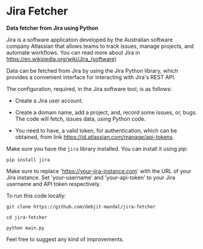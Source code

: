 # Jira Fetcher
**Data fetcher from Jira using Python**

Jira is a software application developed by the Australian software company Atlassian that allows teams to track issues, manage projects, and automate workflows. You can read more about Jira in https://en.wikipedia.org/wiki/Jira_(software)

Data can be fetched from Jira by using the Jira Python library, which provides a convenient interface for interacting with Jira's REST API. 

The configuration, required, in the Jira software tool, is as follows:

- Create a Jira user account.

- Create a domain name, add a project, and, record some issues, or, bugs. The code will fetch, issues data, using Python code.

- You need to have, a valid token, for authentication, which can be obtained, from link  https://id.atlassian.com/manage/api-tokens.

Make sure you have the `jira` library installed. You can install it using pip:

`pip install jira`


Make sure to replace 'https://your-jira-instance.com' with the URL of your Jira instance. Set 'your-username' and 'your-api-token' to your Jira username and API token respectively. 

To run this code locally:

`git clone https://github.com/debjit-mandal/jira-fetcher`

`cd jira-fetcher`

`python main.py`

Feel free to suggest any kind of improvements.



